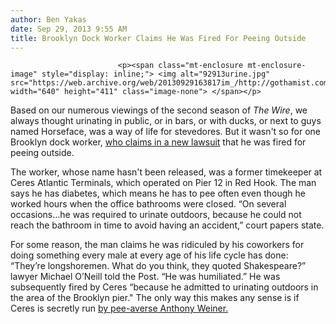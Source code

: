 ```yaml
---
author: Ben Yakas
date: Sep 29, 2013 9:55 AM
title: Brooklyn Dock Worker Claims He Was Fired For Peeing Outside
---
```



                            
                            
                            
                            <p><span class="mt-enclosure mt-enclosure-image" style="display: inline;"> <img alt="92913urine.jpg" src="https://web.archive.org/web/20130929163817im_/http://gothamist.com/attachments/byakas/92913urine.jpg" width="640" height="411" class="image-none"> </span></p>

<p>Based on our numerous viewings of the second season of <em>The Wire</em>, we always thought urinating in public, or in bars, or with ducks, or next to guys named Horseface, was a way of life for stevedores. But it wasn&apos;t so for one Brooklyn dock worker, <a href="https://web.archive.org/web/20130929163817/http://nypost.com/2013/09/29/worker-sues-after-hes-fired-for-peeing-outside/">who claims in a new lawsuit</a> that he was fired for peeing outside.</p>

<p>The worker, whose name hasn&apos;t been released, was a former timekeeper at Ceres Atlantic Terminals, which operated on Pier 12 in Red Hook. The man says he has diabetes, which means he has to pee often even though he worked hours when the office bathrooms were closed. &#x201C;On several occasions&#x2026;he was required to urinate outdoors, because he could not reach the bathroom in time to avoid having an accident,&#x201D; court papers state.</p>

<p>For some reason, the man claims he was ridiculed by his coworkers for doing something every male at every age of his life cycle has done: &#x201C;They&#x2019;re longshoremen. What do you think, they quoted Shakespeare?&#x201D; lawyer Michael O&#x2019;Neill told the Post. &#x201C;He was humiliated.&#x201D; He was subsequently fired by Ceres &#x201C;because he admitted to urinating outdoors in the area of the Brooklyn pier.&quot; The only way this makes any sense is if Ceres is secretly run <a href="https://web.archive.org/web/20130929163817/http://gothamist.com/2013/09/23/weiner_finally_throws_inevitable_pl.php">by pee-averse Anthony Weiner.</a></p>
                            
                            
                            